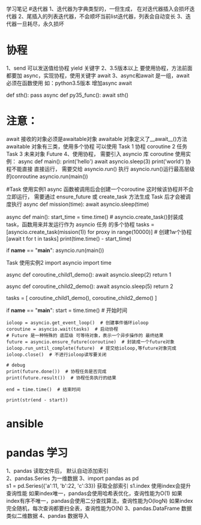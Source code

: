 学习笔记
#迭代器
1、迭代器为字典类型的，一但生成， 在对迭代器插入会损坏迭代器
2、尾插入的列表迭代器，不会顺坏当前list迭代器，列表会自动变长
3、迭代器一旦耗尽，永久损坏
# 协程
1、send 可以发送值给协程 yield 关键字
2、3.5版本以上 要使用协程，方法前面都要加 async，实现协程，使用关键字 await
3、async和await 是一组，await 必须在函数使用
如：python3.5版本 增加async await

def sth():
    pass
async def py35_func():
    await sth()
       
# 注意：
 await 接收的对象必须是awaitable对象
 awaitable 对象定义了__await__()方法
 awaitable 对象有三类，使用多个协程 可以使用 Task
 1 协程 coroutine
 2 任务 Task
3 未来对象 Future 
4、使用协程， 需要引入 asyncio 库 
coroutine 使用实例：
async def main():
    print('hello')
    await asyncio.sleep(3)
    print('world')
协程不能直接 直接运行， 需要交给 asyncio.run() 执行
 asyncio.run()运行最高层级的conroutine
asyncio.run(main())

#Task 使用实例1
async 函数被调用后会创建一个coroutine
 这时候该协程并不会立即运行，
 需要通过 ensure_future 或 create_task 方法生成 Task 后才会被调度执行
async def mission(time):
    await asyncio.sleep(time)


async def main():
    start_time = time.time()
    # asyncio.create_task()封装成task，函数用来并发运行作为 asyncio 任务 的多个协程
    tasks = [asyncio.create_task(mission(1)) for proxy in range(10000)]  # 创建1w个协程
    [await t for t in tasks]
    print(time.time() - start_time)


if __name__ == "__main__":
    asyncio.run(main())
    
    
    
Task 使用实例2
import asyncio
import time

async def coroutine_child1_demo():
    await asyncio.sleep(2)
    return 1


async def coroutine_child2_demo():
    await asyncio.sleep(5)
    return 2


tasks = [
    coroutine_child1_demo(),
    coroutine_child2_demo()
]

if __name__ == "__main__":
    start = time.time()  # 开始时间

    ioloop = asyncio.get_event_loop()  # 创建事件循环ioloop
    coroutine = asyncio.wait(tasks)  # 启动协程
    # Future 是一种特殊的 底层级 可等待对象，表示一个异步操作的 最终结果
    future = asyncio.ensure_future(coroutine)  # 封装成一个future对象
    ioloop.run_until_complete(future)  # 提交给ioloop,等future对象完成
    ioloop.close()  # 不进行ioloop读写要关闭

    # debug
    print(future.done())  # 协程任务是否完成
    print(future.result())  # 协程任务执行的结果

    end = time.time()  # 结束时间

    print(str(end - start))
    
    
# ansible 

# pandas 学习

1、pandas 读取文件后， 默认自动添加索引  
2、pandas.Series  为一维数据
3、import pandas as pd  
s1 = pd.Series({'a':11, 'b':22, 'c':33})
 获取全部索引
s1.index
使用index会提升查询性能
如果index唯一，pandas会使用哈希表优化，查询性能为O(1)
如果index有序不唯一，pandas会使用二分查找算法，查询性能为O(logN)
如果index完全随机，每次查询都要扫全表，查询性能为O(N)
3、pandas.DataFrame 数据类似二维数据
4、pandas 数据导入
